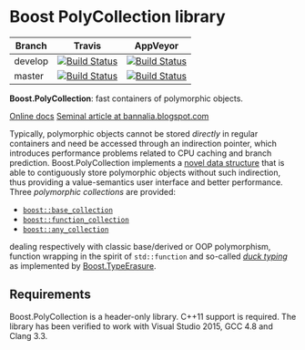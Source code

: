 # Boost PolyCollection library

Branch   | Travis | AppVeyor
---------|--------|---------
develop  | [![Build Status](https://travis-ci.org/boostorg/poly_collection.svg?branch=develop)](https://travis-ci.org/boostorg/poly_collection) | [![Build Status](https://ci.appveyor.com/api/projects/status/github/boostorg/poly_collection?branch=develop&svg=true)](https://ci.appveyor.com/project/joaquintides/poly-collection)
master   | [![Build Status](https://travis-ci.org/boostorg/poly_collection.svg?branch=master)](https://travis-ci.org/boostorg/poly_collection) | [![Build Status](https://ci.appveyor.com/api/projects/status/github/boostorg/poly_collection?branch=master&svg=true)](https://ci.appveyor.com/project/joaquintides/poly-collection)

**Boost.PolyCollection**: fast containers of polymorphic objects.

[Online docs](http://boost.org/libs/poly_collection)
[Seminal article at bannalia.blogspot.com](http://bannalia.blogspot.com/2014/05/fast-polymorphic-collections.html)

Typically, polymorphic objects cannot be stored *directly* in regular containers
and need be accessed through an indirection pointer, which introduces performance
problems related to CPU caching and branch prediction. Boost.PolyCollection
implements a
[novel data structure](http://www.boost.org/doc/html/poly_collection/an_efficient_polymorphic_data_st.html)
that is able to contiguously store polymorphic objects without such indirection,
thus providing a value-semantics user interface and better performance.
Three *polymorphic collections* are provided:

* [`boost::base_collection`](http://www.boost.org/doc/html/poly_collection/tutorial.html#poly_collection.tutorial.basics.boost_base_collection)
* [`boost::function_collection`](http://www.boost.org/doc/html/poly_collection/tutorial.html#poly_collection.tutorial.basics.boost_function_collection)
* [`boost::any_collection`](http://www.boost.org/doc/html/poly_collection/tutorial.html#poly_collection.tutorial.basics.boost_any_collection)

dealing respectively with classic base/derived or OOP polymorphism, function wrapping
in the spirit of `std::function` and so-called
[*duck typing*](https://en.wikipedia.org/wiki/Duck_typing) as implemented by
[Boost.TypeErasure](http://www.boost.org/libs/type_erasure).

## Requirements

Boost.PolyCollection is a header-only library. C++11 support is required. The library has been verified to work with Visual Studio 2015, GCC 4.8 and Clang 3.3.
